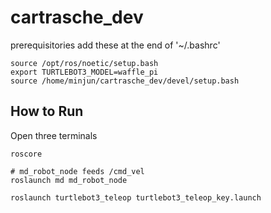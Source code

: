 # cartrasche_dev

prerequisitories
add these at the end of '~/.bashrc'
```
source /opt/ros/noetic/setup.bash
export TURTLEBOT3_MODEL=waffle_pi
source /home/minjun/cartrasche_dev/devel/setup.bash
```

## How to Run
Open three terminals
```
roscore

# md_robot_node feeds /cmd_vel
roslaunch md md_robot_node

roslaunch turtlebot3_teleop turtlebot3_teleop_key.launch
```